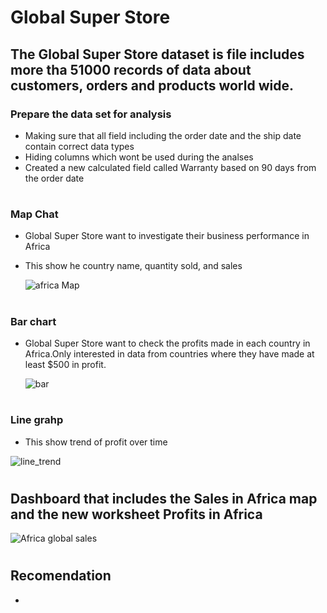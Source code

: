 # Global Super Store
## The Global Super Store dataset is file includes more tha 51000 records of data about customers, orders and products world wide.
### Prepare the data set for analysis
- Making sure that all field including the order date and the ship date contain correct data types
- Hiding columns which wont be used during the analses
- Created a new calculated field called Warranty based on 90 days from the order date
#
### Map Chat
- Global Super Store want to investigate their business performance in Africa
- This show he country name, quantity sold, and sales

  ![africa Map](https://github.com/PLThabangR/Global-Store-/assets/39111822/77a2a4bd-8a08-446a-9a83-3d088a7af1a1)
#
### Bar chart 
- Global Super Store want to check the profits made in each country in Africa.Only interested in data from countries where they have made at least $500 in profit.

  ![bar](https://github.com/PLThabangR/Global-Store-/assets/39111822/16c339ee-d217-459a-b3bd-579614c0cbff)
#

### Line grahp

- This show trend of profit over time 

![line_trend](https://github.com/PLThabangR/Global-Store-/assets/39111822/2de8add6-f9f8-43b5-ba9f-6fd24f622f33)

#
## Dashboard that includes the Sales in Africa map and the new worksheet Profits in Africa 

![Africa global sales](https://github.com/PLThabangR/Global-Store-/assets/39111822/2e91aff2-7df7-48e0-b1c4-bbef9fcdaf75)
#
## Recomendation 
- 
